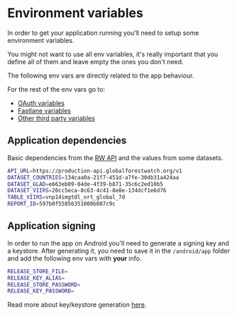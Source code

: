 # Environment variables
In order to get your application running you'll need to setup some environment variables.

You might not want to use all env variables, it's really important that you define all of them and leave empty the ones you don't need.

The following env vars are directly related to the app behaviour.

For the rest of the env vars go to:
- [OAuth variables](/mobile/environment-vars/oauth-variables.md)
- [Fastlane variables](/mobile/environment-vars/fastlane-variables.md)
- [Other third party variables](/mobile/environment-vars/other-third-party-variables.md)

## Application dependencies

Basic dependencies from the [RW API](https://resource-watch.github.io/doc-api/index-rw.html) and the values from some datasets.

```bash
API_URL=https://production-api.globalforestwatch.org/v1
DATASET_COUNTRIES=134caa0a-21f7-451d-a7fe-30db31a424aa
DATASET_GLAD=e663eb09-04de-4f39-b871-35c6c2ed10b5
DATASET_VIIRS=20cc5eca-8c63-4c41-8e8e-134dcf1e6d76
TABLE_VIIRS=vnp14imgtdl_nrt_global_7d
REPORT_ID=597b0f55856351000b087c9c
```

## Application signing
In order to run the app on Android you'll need to generate a signing key and a keystore.
After generating it, you need to save it in the `/android/app` folder and add the following env vars with **your** info.

```bash
RELEASE_STORE_FILE=
RELEASE_KEY_ALIAS=
RELEASE_STORE_PASSWORD=
RELEASE_KEY_PASSWORD=
```

Read more about key/keystore generation [here](https://developer.android.com/studio/publish/app-signing.html#generate-key).

